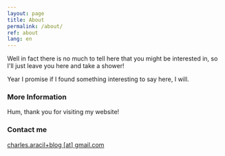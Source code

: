 ```yaml
---
layout: page
title: About
permalink: /about/
ref: about
lang: en
---
```


Well in fact there is no much to tell here that you might be interested in, so I'll just leave you here and take a shower!

Year I promise if I found something interesting to say here, I will.

### More Information

Hum, thank you for visiting my website!

### Contact me

[charles.aracil+blog [at] gmail.com](mailto:charles.aracil+blog@gmail.com)
